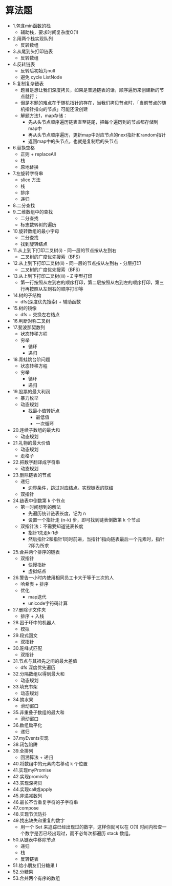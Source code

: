 # 算法题

- 1.包含min函数的栈
  - 辅助栈，要求时间复杂度O(1)
- 2.用两个栈实现队列
  - 反转数组
- 3.从尾到头打印链表
  - 反转数组
- 4.反转链表
  - 反转后初始为null
  - 避免 cycle ListNode
- 5.复制复杂链表
  - 题目是想让我们深度拷贝，如果是普通链表的话，顺序遍历来创建新的节点就行；
  - 但是本题的难点在于随机指针的存在，当我们拷贝节点时，「当前节点的随机指针指向的节点」可能还没创建
  - 解题方法1，map存储：
    - 先从头节点顺序遍历链表直至链尾，把每个遍历到的节点都存储到map中
    - 再从头节点顺序遍历，更新map中对应节点的next指针和random指针
    - 返回map中的头节点，也就是复制后的头节点
- 6.替换空格
  - 正则 + replaceAll
  - 栈
  - 原地替换
- 7.左旋转字符串
  - slice 方法
  - 栈
  - 排序
  - 递归
- 8.二分查找
- 9.二维数组中的查找
  - 二分查找
  - 标志数转树的遍历
- 10.旋转数组的最小字母
  - 二分查找
  - 找到旋转结点
- 11.从上到下打印二叉树(i) - 同一层的节点按从左到右
  - 二叉树的广度优先搜索（BFS）
- 12.从上到下打印二叉树(ii) - 同一层的节点按从左到右 - 分层打印
  - 二叉树的广度优先搜索（BFS）
- 13.从上到下打印二叉树(iii) - Z 字型打印
  - 第一行按照从左到右的顺序打印，第二层按照从右到左的顺序打印，第三行再按照从左到右的顺序打印等
- 14.树的子结构
  - dfs(深度优先搜索) + 辅助函数
- 15.树的镜像
  - dfs + 交换左右结点
- 16.判断对称二叉树
- 17.斐波那契数列
  - 状态转移方程
  - 穷举
    - 循环
    - 递归
- 18.青蛙跳台阶问题
  - 状态转移方程
  - 穷举
    - 循环
    - 递归
- 19.股票的最大利润
  - 暴力枚举
  - 动态规划
    - 找最小值转折点
      - 最低值
      - 一次循环
- 20.连续子数组的最大和
  - 动态规划
- 21.礼物的最大价值
  - 动态规划
  - 走格子
- 22.把数字翻译成字符串
  - 动态规划
- 23.删除链表的节点
  - 递归
    - 边界条件，跳过对应结点。实现链表的联结
  - 双指针
- 24.链表中倒数第 k 个节点
  - 第一时间想到的解法
    - 先遍历统计链表长度，记为 n
    - 设置一个指针走 (n-k) 步，即可找到链表倒数第 k 个节点
  - 双指针法：不需要知道链表长度
    - 指针1先走k-1步
    - 然后指针2和指针1同时前进，当指针1指向链表最后一个元素时，指针2即为所求
- 25.合并两个排序的链表
  - 双指针
    - 快慢指针
    - 虚拟结点
- 26.警告一小时内使用相同员工卡大于等于三次的人
  - 哈希表 + 排序
  - 优化
    - map迭代
    - unicode字符码计算
- 27.删除子文件夹
  - 排序 + 入栈
- 28.困于环中的机器人
  - 模拟
- 29.段式回文
  - 双指针
- 30.驼峰式匹配
  - 双指针
- 31.节点与其祖先之间的最大差值
  - dfs 深度优先遍历
- 32.分隔数组以得到最大和
  - 动态规划
- 33.填充书架
  - 动态规划
- 34.摘水果
  - 滑动窗口
- 35.非重叠子数组的最大和
  - 滑动窗口
- 36.数组扁平化
  - 递归
- 37.myEvents实现
- 38.闭包陷阱
- 39.全排列
  - 回溯算法 + 递归
- 40.将数组中的元素向右移动 k 个位置
- 41.实现myPromise
- 42.实现promisify
- 43.实现深拷贝
- 44.实现call或apply
- 45.非递减数列
- 46.最长不含重复字符的子字符串
- 47.compose
- 48.实现节流防抖
- 49.找出缺失和重复的数字
  - 用一个 Set 来追踪已经出现过的数字，这样你就可以在 O(1) 时间内检查一个数字是否已经出现过，而不必每次都遍历 stack 数组。
- 50.从链表中移除节点
  - 递归
  - 栈
  - 反转链表
- 51.给小朋友们分糖果 I
- 52.分糖果
- 53.合并两个有序的数组
